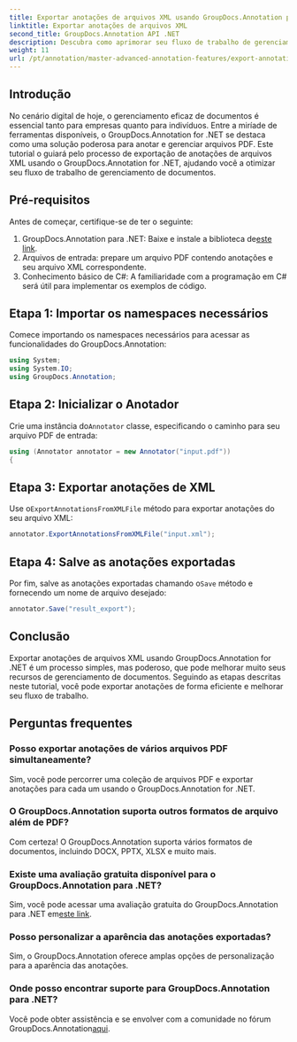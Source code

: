 ```yaml
---
title: Exportar anotações de arquivos XML usando GroupDocs.Annotation para .NET
linktitle: Exportar anotações de arquivos XML
second_title: GroupDocs.Annotation API .NET
description: Descubra como aprimorar seu fluxo de trabalho de gerenciamento de documentos exportando anotações de arquivos XML com GroupDocs.Annotation for .NET. Este tutorial abrangente fornece passo a passo.
weight: 11
url: /pt/annotation/master-advanced-annotation-features/export-annotations-from-xml-file/
---
```

## Introdução

No cenário digital de hoje, o gerenciamento eficaz de documentos é essencial tanto para empresas quanto para indivíduos. Entre a miríade de ferramentas disponíveis, o GroupDocs.Annotation for .NET se destaca como uma solução poderosa para anotar e gerenciar arquivos PDF. Este tutorial o guiará pelo processo de exportação de anotações de arquivos XML usando o GroupDocs.Annotation for .NET, ajudando você a otimizar seu fluxo de trabalho de gerenciamento de documentos.

## Pré-requisitos

Antes de começar, certifique-se de ter o seguinte:

1.  GroupDocs.Annotation para .NET: Baixe e instale a biblioteca de[este link](https://releases.groupdocs.com/annotation/net/).
2. Arquivos de entrada: prepare um arquivo PDF contendo anotações e seu arquivo XML correspondente.
3. Conhecimento básico de C#: A familiaridade com a programação em C# será útil para implementar os exemplos de código.

## Etapa 1: Importar os namespaces necessários

Comece importando os namespaces necessários para acessar as funcionalidades do GroupDocs.Annotation:

```csharp
using System;
using System.IO;
using GroupDocs.Annotation;
```

## Etapa 2: Inicializar o Anotador

 Crie uma instância do`Annotator` classe, especificando o caminho para seu arquivo PDF de entrada:

```csharp
using (Annotator annotator = new Annotator("input.pdf"))
{
```

## Etapa 3: Exportar anotações de XML

 Use o`ExportAnnotationsFromXMLFile` método para exportar anotações do seu arquivo XML:

```csharp
annotator.ExportAnnotationsFromXMLFile("input.xml");
```

## Etapa 4: Salve as anotações exportadas

 Por fim, salve as anotações exportadas chamando o`Save` método e fornecendo um nome de arquivo desejado:

```csharp
annotator.Save("result_export");
```

## Conclusão

Exportar anotações de arquivos XML usando GroupDocs.Annotation for .NET é um processo simples, mas poderoso, que pode melhorar muito seus recursos de gerenciamento de documentos. Seguindo as etapas descritas neste tutorial, você pode exportar anotações de forma eficiente e melhorar seu fluxo de trabalho.

## Perguntas frequentes

### Posso exportar anotações de vários arquivos PDF simultaneamente?

Sim, você pode percorrer uma coleção de arquivos PDF e exportar anotações para cada um usando o GroupDocs.Annotation for .NET.

### O GroupDocs.Annotation suporta outros formatos de arquivo além de PDF?

Com certeza! O GroupDocs.Annotation suporta vários formatos de documentos, incluindo DOCX, PPTX, XLSX e muito mais.

### Existe uma avaliação gratuita disponível para o GroupDocs.Annotation para .NET?

 Sim, você pode acessar uma avaliação gratuita do GroupDocs.Annotation para .NET em[este link](https://releases.groupdocs.com/).

### Posso personalizar a aparência das anotações exportadas?

Sim, o GroupDocs.Annotation oferece amplas opções de personalização para a aparência das anotações.

### Onde posso encontrar suporte para GroupDocs.Annotation para .NET?

 Você pode obter assistência e se envolver com a comunidade no fórum GroupDocs.Annotation[aqui](https://forum.groupdocs.com/c/annotation/10).